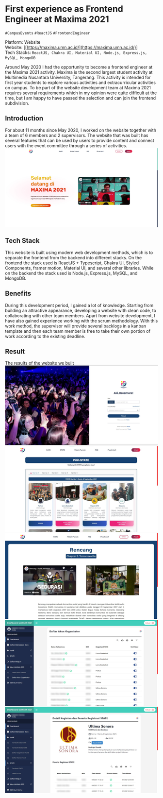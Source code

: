 # First experience as Frontend Engineer at Maxima 2021

`#CampusEvents` `#ReactJS` `#FrontendEngineer`

Platform: Website <br>
Website: [[https://maxima.umn.ac.id/](https://maxima.umn.ac.id/)]<br>
Tech Stacks: `ReactJS, Chakra UI, Material UI, Node.js, Express.js, MySQL, MongoDB`<br>

Around May 2020 I had the opportunity to become a frontend engineer at the Maxima 2021 activity. Maxima is the second largest student activity at Multimedia Nusantara University, Tangerang. This activity is intended for first year students to explore various activities and extracurricular activities on campus. To be part of the website development team at Maxima 2021 requires several requirements which in my opinion were quite difficult at the time, but I am happy to have passed the selection and can join the frontend subdivision.

## Introduction

For about 11 months since May 2020, I worked on the website together with a team of 6 members and 2 supervisors. The website that was built has several features that can be used by users to provide content and connect users with the event committee through a series of activities.
![Pictures of Landing Page Maxima 2021](https://github.com/adrianfinantyo/portofolio-post/blob/main/maxima-2021/images/landing-page.jpg?raw=true)

## Tech Stack

This website is built using modern web development methods, which is to separate the frontend from the backend into different stacks. On the frontend the stack used is ReactJS + Typescript, Chakra UI, Styled Components, framer motion, Material UI, and several other libraries. While on the backend the stack used is Node.js, Express.js, MySQL, and MongoDB.

## Benefits

During this development period, I gained a lot of knowledge. Starting from building an attractive appearance, developing a website with clean code, to collaborating with other team members. Apart from website development, I have also gained experience working with the scrum methodology. With this work method, the supervisor will provide several backlogs in a kanban template and then each team member is free to take their own portion of work according to the existing deadline.

## Result

The results of the website we built
![Pictures of Login Page Maxima 2021](https://github.com/adrianfinantyo/portofolio-post/blob/main/maxima-2021/images/login-page.jpg?raw=true)
![Pictures of State Maxima 2021](https://github.com/adrianfinantyo/portofolio-post/blob/main/maxima-2021/images/state.png?raw=true)
![Pictures of HoME Maxima 2021](https://github.com/adrianfinantyo/portofolio-post/blob/main/maxima-2021/images/home.png?raw=true)
![Pictures of Dashboard Panitia Maxima 2021](https://github.com/adrianfinantyo/portofolio-post/blob/main/maxima-2021/images/dashboard.png?raw=true)
![Pictures of Dashboard Details Maxima 2021](https://github.com/adrianfinantyo/portofolio-post/blob/main/maxima-2021/images/dashboard-detail.png?raw=true)
